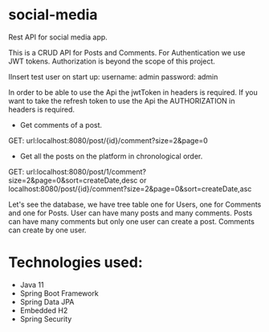 # social-media

Rest API for social media app.

This is a CRUD API for Posts and Comments. 
For Authentication we use JWT tokens.
Authorization is beyond the scope of this project.

ΙInsert test user on start up:
username: admin
password: admin

In order to be able to use the Api the jwtToken in headers is required.
If you want to take the refresh token to use the Api the AUTHORIZATION in headers is required.

* Get comments of a post.

GET: 
url:localhost:8080/post/{id}/comment?size=2&page=0 

* Get all the posts on the platform in chronological order.

GET:
url:localhost:8080/post/1/comment?size=2&page=0&sort=createDate,desc or localhost:8080/post/{id}/comment?size=2&page=0&sort=createDate,asc


Let's see the database, we have tree table one for Users, one for Comments and one for Posts. 
User can have many posts and many comments. Posts can have many comments but only one user can create a post.
Comments can create by one user. 


# Technologies used:
* Java 11
* Spring Boot Framework
* Spring Data JPA
* Embedded H2
* Spring Security

